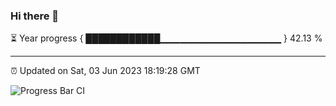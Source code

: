 ### Hi there 👋

⏳ Year progress { ████████████▁▁▁▁▁▁▁▁▁▁▁▁▁▁▁▁▁▁ } 42.13 %

---

⏰ Updated on Sat, 03 Jun 2023 18:19:28 GMT

![Progress Bar CI](https://github.com/ZhaoGui/ZhaoGui/workflows/Progress%20Bar%20CI/badge.svg)
